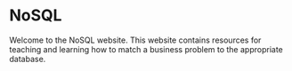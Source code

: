 # NoSQL

Welcome to the NoSQL website.  This website
contains resources for teaching and learning
how to match a business problem to the
appropriate database.



